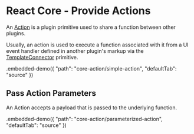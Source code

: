 # React Core - Provide Actions

An [Action](../reference/action.md) is a plugin primitive used to share a function between other plugins.

Usually, an action is used to execute a function associated with it from a UI event handler defined in another plugin's markup via the [TemplateConnector](../reference/template-connector.md) primitive.

.embedded-demo({ "path": "core-action/simple-action", "defaultTab": "source" })

## Pass Action Parameters

An Action accepts a payload that is passed to the underlying function.

.embedded-demo({ "path": "core-action/parameterized-action", "defaultTab": "source" })
